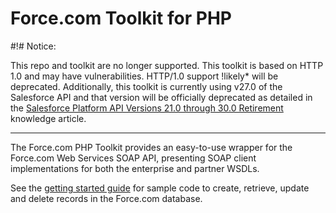 Force.com Toolkit for PHP
=========================

#!# Notice: 

This repo and toolkit are no longer supported. This toolkit is based on HTTP 1.0 and may have vulnerabilities. HTTP/1.0 support !likely* will be deprecated. Additionally, this toolkit is currently using v27.0 of the Salesforce API and that version will be officially deprecated as detailed in the [Salesforce Platform API Versions 21.0 through 30.0 Retirement](https://help.salesforce.com/s/articleView?id=000354473&type=1) knowledge article.

---
The Force.com PHP Toolkit provides an easy-to-use wrapper for the Force.com Web Services SOAP API, presenting SOAP client implementations for both the enterprise and partner WSDLs.

See the [getting started guide](https://developer.salesforce.com/page/PHP_Toolkit_13.0_Getting_Started) for sample code to create, retrieve, update and delete records in the Force.com database.
 